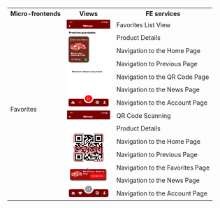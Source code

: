 <table>
    <tr>
      <th>Micro-frontends</th>
      <th>Views</th>
      <th>FE services</th>
    </tr>
    <tr>
      <td rowspan="14">Favorites</td>
      <td rowspan="7"><img src="../images/favoritos.png" alt="favorites image" width="100" height="200"></td>
      <td>Favorites List View</td>
    </tr>
    <tr>
      <td>Product Details</td>
    </tr>
    <tr>
      <td>Navigation to the Home Page</td>
    </tr>
    <tr>
      <td>Navigation to Previous Page</td>
    </tr>
    <tr>
      <td>Navigation to the QR Code Page</td>
    </tr>
    <tr>
      <td>Navigation to the News Page</td>
    </tr>
    <tr>
      <td>Navigation to the Account Page</td>
    </tr>
    <tr>
      <td rowspan="7"><img src="../images/qr.png" alt="qr image" width="100" height="200"></td>
      <td>QR Code Scanning</td>
    </tr>
    <tr>
      <td>Product Details</td>
    </tr>
    <tr>
      <td>Navigation to the Home Page</td>
    </tr>
    <tr>
      <td>Navigation to Previous Page</td>
    </tr>
    <tr>
      <td>Navigation to the Favorites Page</td>
    </tr>
    <tr>
      <td>Navigation to the News Page</td>
    </tr>
    <tr>
      <td>Navigation to the Account Page</td>
    </tr>
</table>